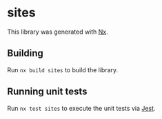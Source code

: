 # sites

This library was generated with [Nx](https://nx.dev).

## Building

Run `nx build sites` to build the library.

## Running unit tests

Run `nx test sites` to execute the unit tests via [Jest](https://jestjs.io).
